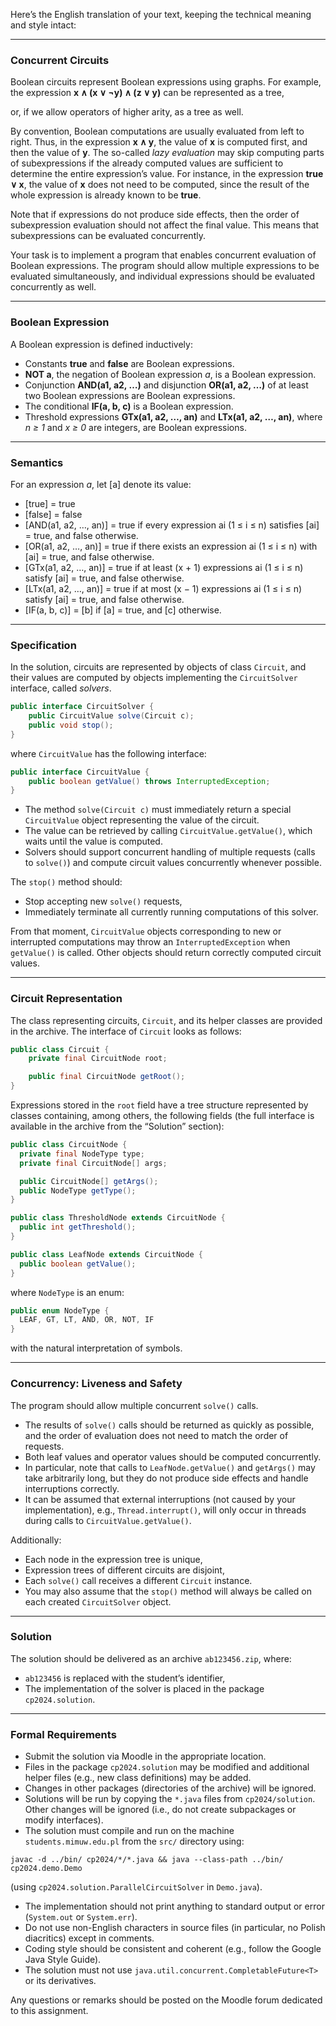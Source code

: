 Here’s the English translation of your text, keeping the technical meaning and style intact:

---

### Concurrent Circuits

Boolean circuits represent Boolean expressions using graphs. For example, the expression
**x ∧ (x ∨ ¬y) ∧ (z ∨ y)**
can be represented as a tree,

or, if we allow operators of higher arity, as a tree as well.

By convention, Boolean computations are usually evaluated from left to right. Thus, in the expression **x ∧ y**, the value of **x** is computed first, and then the value of **y**. The so-called *lazy evaluation* may skip computing parts of subexpressions if the already computed values are sufficient to determine the entire expression’s value. For instance, in the expression **true ∨ x**, the value of **x** does not need to be computed, since the result of the whole expression is already known to be **true**.

Note that if expressions do not produce side effects, then the order of subexpression evaluation should not affect the final value. This means that subexpressions can be evaluated concurrently.

Your task is to implement a program that enables concurrent evaluation of Boolean expressions. The program should allow multiple expressions to be evaluated simultaneously, and individual expressions should be evaluated concurrently as well.

---

### Boolean Expression

A Boolean expression is defined inductively:

* Constants **true** and **false** are Boolean expressions.
* **NOT a**, the negation of Boolean expression *a*, is a Boolean expression.
* Conjunction **AND(a1, a2, …)** and disjunction **OR(a1, a2, …)** of at least two Boolean expressions are Boolean expressions.
* The conditional **IF(a, b, c)** is a Boolean expression.
* Threshold expressions **GTx(a1, a2, …, an)** and **LTx(a1, a2, …, an)**, where *n ≥ 1* and *x ≥ 0* are integers, are Boolean expressions.

---

### Semantics

For an expression *a*, let [a] denote its value:

* [true] = true
* [false] = false
* [AND(a1, a2, …, an)] = true if every expression ai (1 ≤ i ≤ n) satisfies [ai] = true, and false otherwise.
* [OR(a1, a2, …, an)] = true if there exists an expression ai (1 ≤ i ≤ n) with [ai] = true, and false otherwise.
* [GTx(a1, a2, …, an)] = true if at least (x + 1) expressions ai (1 ≤ i ≤ n) satisfy [ai] = true, and false otherwise.
* [LTx(a1, a2, …, an)] = true if at most (x − 1) expressions ai (1 ≤ i ≤ n) satisfy [ai] = true, and false otherwise.
* [IF(a, b, c)] = [b] if [a] = true, and [c] otherwise.

---

### Specification

In the solution, circuits are represented by objects of class `Circuit`, and their values are computed by objects implementing the `CircuitSolver` interface, called *solvers*.

```java
public interface CircuitSolver {
    public CircuitValue solve(Circuit c);
    public void stop();
}
```

where `CircuitValue` has the following interface:

```java
public interface CircuitValue {
    public boolean getValue() throws InterruptedException;
}
```

* The method `solve(Circuit c)` must immediately return a special `CircuitValue` object representing the value of the circuit.
* The value can be retrieved by calling `CircuitValue.getValue()`, which waits until the value is computed.
* Solvers should support concurrent handling of multiple requests (calls to `solve()`) and compute circuit values concurrently whenever possible.

The `stop()` method should:

* Stop accepting new `solve()` requests,
* Immediately terminate all currently running computations of this solver.

From that moment, `CircuitValue` objects corresponding to new or interrupted computations may throw an `InterruptedException` when `getValue()` is called. Other objects should return correctly computed circuit values.

---

### Circuit Representation

The class representing circuits, `Circuit`, and its helper classes are provided in the archive. The interface of `Circuit` looks as follows:

```java
public class Circuit {
    private final CircuitNode root;

    public final CircuitNode getRoot();
}
```

Expressions stored in the `root` field have a tree structure represented by classes containing, among others, the following fields (the full interface is available in the archive from the “Solution” section):

```java
public class CircuitNode {
  private final NodeType type;
  private final CircuitNode[] args;

  public CircuitNode[] getArgs();
  public NodeType getType();
}

public class ThresholdNode extends CircuitNode {
  public int getThreshold();
}

public class LeafNode extends CircuitNode {
  public boolean getValue();
}
```

where `NodeType` is an enum:

```java
public enum NodeType {
  LEAF, GT, LT, AND, OR, NOT, IF
}
```

with the natural interpretation of symbols.

---

### Concurrency: Liveness and Safety

The program should allow multiple concurrent `solve()` calls.

* The results of `solve()` calls should be returned as quickly as possible, and the order of evaluation does not need to match the order of requests.
* Both leaf values and operator values should be computed concurrently.
* In particular, note that calls to `LeafNode.getValue()` and `getArgs()` may take arbitrarily long, but they do not produce side effects and handle interruptions correctly.
* It can be assumed that external interruptions (not caused by your implementation), e.g., `Thread.interrupt()`, will only occur in threads during calls to `CircuitValue.getValue()`.

Additionally:

* Each node in the expression tree is unique,
* Expression trees of different circuits are disjoint,
* Each `solve()` call receives a different `Circuit` instance.
* You may also assume that the `stop()` method will always be called on each created `CircuitSolver` object.

---

### Solution

The solution should be delivered as an archive `ab123456.zip`, where:

* `ab123456` is replaced with the student’s identifier,
* The implementation of the solver is placed in the package `cp2024.solution`.

---

### Formal Requirements

* Submit the solution via Moodle in the appropriate location.
* Files in the package `cp2024.solution` may be modified and additional helper files (e.g., new class definitions) may be added.
* Changes in other packages (directories of the archive) will be ignored.
* Solutions will be run by copying the `*.java` files from `cp2024/solution`. Other changes will be ignored (i.e., do not create subpackages or modify interfaces).
* The solution must compile and run on the machine `students.mimuw.edu.pl` from the `src/` directory using:

```
javac -d ../bin/ cp2024/*/*.java && java --class-path ../bin/ cp2024.demo.Demo
```

(using `cp2024.solution.ParallelCircuitSolver` in `Demo.java`).

* The implementation should not print anything to standard output or error (`System.out` or `System.err`).
* Do not use non-English characters in source files (in particular, no Polish diacritics) except in comments.
* Coding style should be consistent and coherent (e.g., follow the Google Java Style Guide).
* The solution must not use `java.util.concurrent.CompletableFuture<T>` or its derivatives.

Any questions or remarks should be posted on the Moodle forum dedicated to this assignment.


